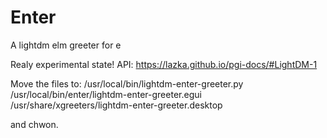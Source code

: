Enter
===
A lightdm elm greeter for e

Realy experimental state!
API: https://lazka.github.io/pgi-docs/#LightDM-1

Move the files to:
/usr/local/bin/lightdm-enter-greeter.py
/usr/local/bin/enter/lightdm-enter-greeter.egui
/usr/share/xgreeters/lightdm-enter-greeter.desktop

and chwon.
